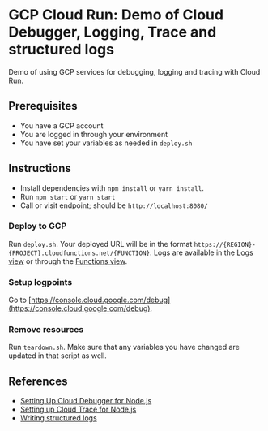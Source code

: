 # GCP Cloud Run: Demo of Cloud Debugger, Logging, Trace and structured logs

Demo of using GCP services for debugging, logging and tracing with Cloud Run.

## Prerequisites

- You have a GCP account
- You are logged in through your environment
- You have set your variables as needed in `deploy.sh`

## Instructions

- Install dependencies with `npm install` or `yarn install`.
- Run `npm start` or `yarn start`
- Call or visit endpoint; should be `http://localhost:8080/`

### Deploy to GCP

Run `deploy.sh`. Your deployed URL will be in the format `https://{REGION}-{PROJECT}.cloudfunctions.net/{FUNCTION}`. Logs are available in the [Logs view](https://console.cloud.google.com/logs/query) or through the [Functions view](https://console.cloud.google.com/functions/list).

### Setup logpoints

Go to [https://console.cloud.google.com/debug](https://console.cloud.google.com/debug).

### Remove resources

Run `teardown.sh`. Make sure that any variables you have changed are updated in that script as well.

## References

- [Setting Up Cloud Debugger for Node.js](https://cloud.google.com/debugger/docs/setup/nodejs)
- [Setting up Cloud Trace for Node.js](https://cloud.google.com/trace/docs/setup/nodejs)
- [Writing structured logs](https://cloud.google.com/run/docs/logging#writing_structured_logs)
